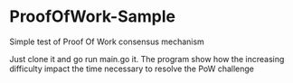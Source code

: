 # ProofOfWork-Sample
Simple test of Proof Of Work consensus mechanism


Just clone it and go run main.go it.
The program show how the increasing difficulty impact the time necessary to resolve the PoW challenge
